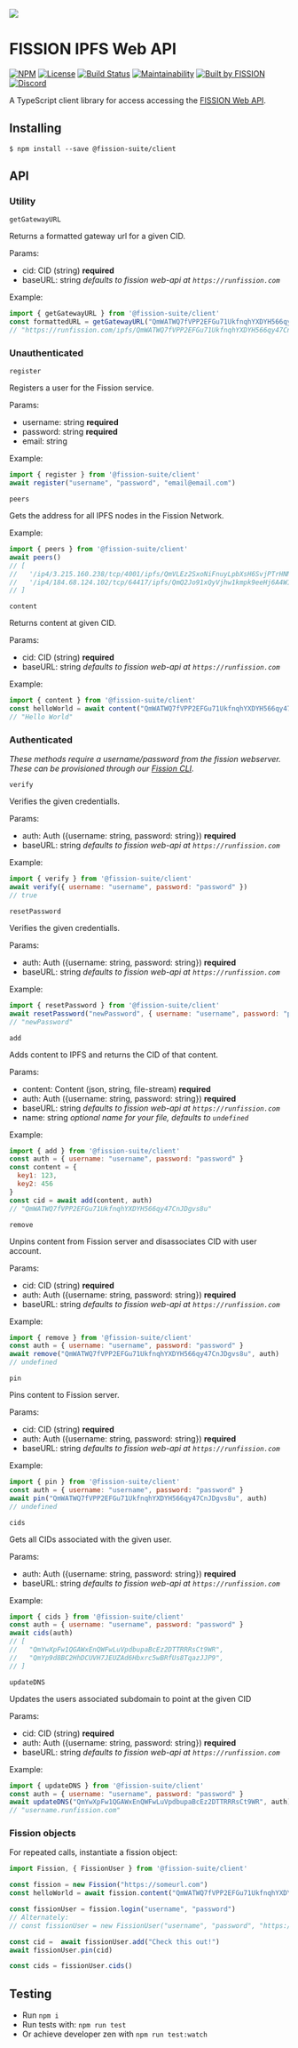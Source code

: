 ![](https://github.com/fission-suite/web-api/raw/master/assets/logo.png?sanitize=true)

# FISSION IPFS Web API

[![NPM](https://img.shields.io/npm/v/@fission-suite/client)](https://www.npmjs.com/package/@fission-suite/client)
[![License](https://img.shields.io/badge/License-Apache%202.0-blue.svg)](https://github.com/fission-suite/blob/master/LICENSE)
[![Build Status](https://travis-ci.org/fission-suite/typescript-client.svg?branch=master)](https://travis-ci.org/fission-suite/typescript-client)
[![Maintainability](https://api.codeclimate.com/v1/badges/2a271d744d14ad487a24/maintainability)](https://codeclimate.com/github/fission-suite/typescript-client/maintainability)
[![Built by FISSION](https://img.shields.io/badge/⌘-Built_by_FISSION-purple.svg)](https://fission.codes)
[![Discord](https://img.shields.io/discord/478735028319158273.svg)](https://discord.gg/zAQBDEq)

A TypeScript client library for access accessing the [FISSION Web API](https://github.com/fission-suite/web-api/).

## Installing
```
$ npm install --save @fission-suite/client
```

## API

### Utility

`getGatewayURL`

Returns a formatted gateway url for a given CID.

Params:
- cid: CID (string) **required**
- baseURL: string *defaults to fission web-api at `https://runfission.com`*

Example:
```js
import { getGatewayURL } from '@fission-suite/client'
const formattedURL = getGatewayURL("QmWATWQ7fVPP2EFGu71UkfnqhYXDYH566qy47CnJDgvs8u")
// "https://runfission.com/ipfs/QmWATWQ7fVPP2EFGu71UkfnqhYXDYH566qy47CnJDgvs8u"
```

### Unauthenticated

`register`

Registers a user for the Fission service.

Params:
- username: string **required**
- password: string **required**
- email: string

Example:
```js
import { register } from '@fission-suite/client'
await register("username", "password", "email@email.com")
```

`peers`

Gets the address for all IPFS nodes in the Fission Network.

Example:
```js
import { peers } from '@fission-suite/client'
await peers()
// [
//   '/ip4/3.215.160.238/tcp/4001/ipfs/QmVLEz2SxoNiFnuyLpbXsH6SvjPTrHNMU88vCQZyhgBzgw',
//   '/ip4/184.68.124.102/tcp/64417/ipfs/QmQ2Jo91xQyVjhw1kmpk9eeHj6A4W1u5BYdh5xjfC5h11g'
// ]
```

`content`

Returns content at given CID.

Params:
- cid: CID (string) **required**
- baseURL: string *defaults to fission web-api at `https://runfission.com`*

Example:
```js
import { content } from '@fission-suite/client'
const helloWorld = await content("QmWATWQ7fVPP2EFGu71UkfnqhYXDYH566qy47CnJDgvs8u")
// "Hello World"
```

### Authenticated
*These methods require a username/password from the fission webserver. These can be provisioned through our [Fission CLI](https://github.com/fission-suite/cli).*

`verify`

Verifies the given credentialls.

Params:
- auth: Auth ({username: string, password: string}) **required**
- baseURL: string *defaults to fission web-api at `https://runfission.com`*

Example:
```js
import { verify } from '@fission-suite/client'
await verify({ username: "username", password: "password" })
// true
```

`resetPassword`

Verifies the given credentialls.

Params:
- auth: Auth ({username: string, password: string}) **required**
- baseURL: string *defaults to fission web-api at `https://runfission.com`*

Example:
```js
import { resetPassword } from '@fission-suite/client'
await resetPassword("newPassword", { username: "username", password: "password" })
// "newPassword"
```

`add`

Adds content to IPFS and returns the CID of that content.

Params:
- content: Content (json, string, file-stream) **required**
- auth: Auth ({username: string, password: string}) **required**
- baseURL: string *defaults to fission web-api at `https://runfission.com`*
- name: string *optional name for your file, defaults to `undefined`*

Example:
```js
import { add } from '@fission-suite/client'
const auth = { username: "username", password: "password" }
const content = {
  key1: 123,
  key2: 456
}
const cid = await add(content, auth)
// "QmWATWQ7fVPP2EFGu71UkfnqhYXDYH566qy47CnJDgvs8u"
```

`remove`

Unpins content from Fission server and disassociates CID with user account.

Params:
- cid: CID (string) **required**
- auth: Auth ({username: string, password: string}) **required**
- baseURL: string *defaults to fission web-api at `https://runfission.com`*

Example:
```js
import { remove } from '@fission-suite/client'
const auth = { username: "username", password: "password" }
await remove("QmWATWQ7fVPP2EFGu71UkfnqhYXDYH566qy47CnJDgvs8u", auth)
// undefined
```

`pin`

Pins content to Fission server.

Params:
- cid: CID (string) **required**
- auth: Auth ({username: string, password: string}) **required**
- baseURL: string *defaults to fission web-api at `https://runfission.com`*

Example:
```js
import { pin } from '@fission-suite/client'
const auth = { username: "username", password: "password" }
await pin("QmWATWQ7fVPP2EFGu71UkfnqhYXDYH566qy47CnJDgvs8u", auth)
// undefined
```

`cids`

Gets all CIDs associated with the given user.

Params:
- auth: Auth ({username: string, password: string}) **required**
- baseURL: string *defaults to fission web-api at `https://runfission.com`*

Example:
```js
import { cids } from '@fission-suite/client'
const auth = { username: "username", password: "password" }
await cids(auth)
// [
//   "QmYwXpFw1QGAWxEnQWFwLuVpdbupaBcEz2DTTRRRsCt9WR",
//   "QmYp9d8BC2HhDCUVH7JEUZAd6Hbxrc5wBRfUs8TqazJJP9",
// ]
```

`updateDNS`

Updates the users associated subdomain to point at the given CID

Params:
- cid: CID (string) **required**
- auth: Auth ({username: string, password: string}) **required**
- baseURL: string *defaults to fission web-api at `https://runfission.com`*

Example:
```js
import { updateDNS } from '@fission-suite/client'
const auth = { username: "username", password: "password" }
await updateDNS("QmYwXpFw1QGAWxEnQWFwLuVpdbupaBcEz2DTTRRRsCt9WR", auth)
// "username.runfission.com"
```

### Fission objects

For repeated calls, instantiate a fission object:
```js
import Fission, { FissionUser } from '@fission-suite/client'

const fission = new Fission("https://someurl.com")
const helloWorld = await fission.content("QmWATWQ7fVPP2EFGu71UkfnqhYXDYH566qy47CnJDgvs8u")

const fissionUser = fission.login("username", "password")
// Alternately:
// const fissionUser = new FissionUser("username", "password", "https://someurl.com")

const cid =  await fissionUser.add("Check this out!")
await fissionUser.pin(cid)

const cids = fissionUser.cids()
```

## Testing
- Run `npm i`
- Run tests with: `npm run test`
- Or achieve developer zen with `npm run test:watch`
